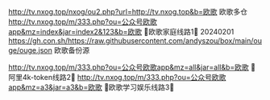 http://tv.nxog.top/nxog/ou2.php?url=http://tv.nxog.top&b=欧歌  欧歌多仓 
http://tv.nxog.top/m/333.php?ou=公众号欧歌app&mz=index&jar=index2&123&b=欧歌  📢欧歌家庭线路1📢 20240201
https://gh.con.sh/https://raw.githubusercontent.com/andyszou/box/main/ouge/ouge.json  欧歌备份源

http://tv.nxog.top/m/333.php?ou=公众号欧歌app&mz=all&jar=all&b=欧歌    💚阿里4k-token线路2💚
http://tv.nxog.top/m/333.php?ou=公众号欧歌app&mz=a3&jar=a3&b=欧歌      💖欧歌学习娱乐线路3💖
